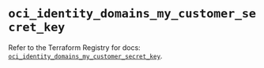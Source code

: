 # `oci_identity_domains_my_customer_secret_key`

Refer to the Terraform Registry for docs: [`oci_identity_domains_my_customer_secret_key`](https://registry.terraform.io/providers/hashicorp/oci/7.19.0/docs/resources/identity_domains_my_customer_secret_key).
